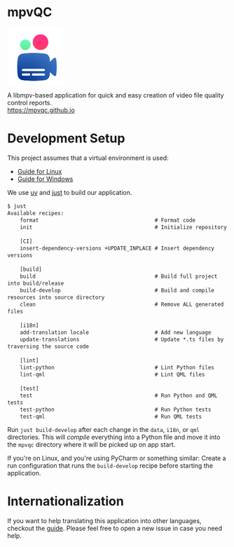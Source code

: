 # mpvQC

<img alt="Logo" src="data/icon.svg" width="128" height="128"/>

A libmpv-based application for quick and easy creation of video file quality control reports.  
https://mpvqc.github.io

# Development Setup

This project assumes that a virtual environment is used:

* [Guide for Linux](docs/dev-setup-linux.md)
* [Guide for Windows](docs/dev-setup-windows.md)

We use [uv](https://github.com/astral-sh/uv) and [just](https://github.com/casey/just) to build our application.

```shell
$ just
Available recipes:
    format                                     # Format code
    init                                       # Initialize repository

    [CI]
    insert-dependency-versions +UPDATE_INPLACE # Insert dependency versions

    [build]
    build                                      # Build full project into build/release
    build-develop                              # Build and compile resources into source directory
    clean                                      # Remove ALL generated files

    [i18n]
    add-translation locale                     # Add new language
    update-translations                        # Update *.ts files by traversing the source code

    [lint]
    lint-python                                # Lint Python files
    lint-qml                                   # Lint QML files

    [test]
    test                                       # Run Python and QML tests
    test-python                                # Run Python tests
    test-qml                                   # Run QML tests
```

Run `just build-develop` after each change in the `data`, `i18n`, or `qml` directories.
This will *compile* everything into a Python file and move it into the `mpvqc` directory
where it will be picked up on app start.

If you're on Linux, and you're using PyCharm or something similar:
Create a run configuration that runs the `build-develop` recipe before starting the application.

# Internationalization

If you want to help translating this application into other languages, checkout the [guide](docs/internationalization.md).
Please feel free to open a new issue in case you need help.
